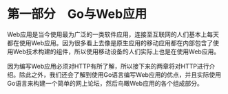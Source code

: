 # 第一部分　Go与Web应用

Web应用是当今使用最为广泛的一类软件应用，连接至互联网的人们基本上每天都在使用Web应用。因为很多看上去像是原生应用的移动应用都在内部包含了使用Web技术构建的组件，所以使用移动设备的人们实际上也是在使用Web应用。

因为编写Web应用必须对HTTP有所了解，所以接下来的两章将对HTTP进行介绍。除此之外，我们还会了解到使用Go语言编写Web应用的优点，并且实际使用Go语言来构建一个简单的网上论坛，然后鸟瞰Web应用的各个组成部分。



